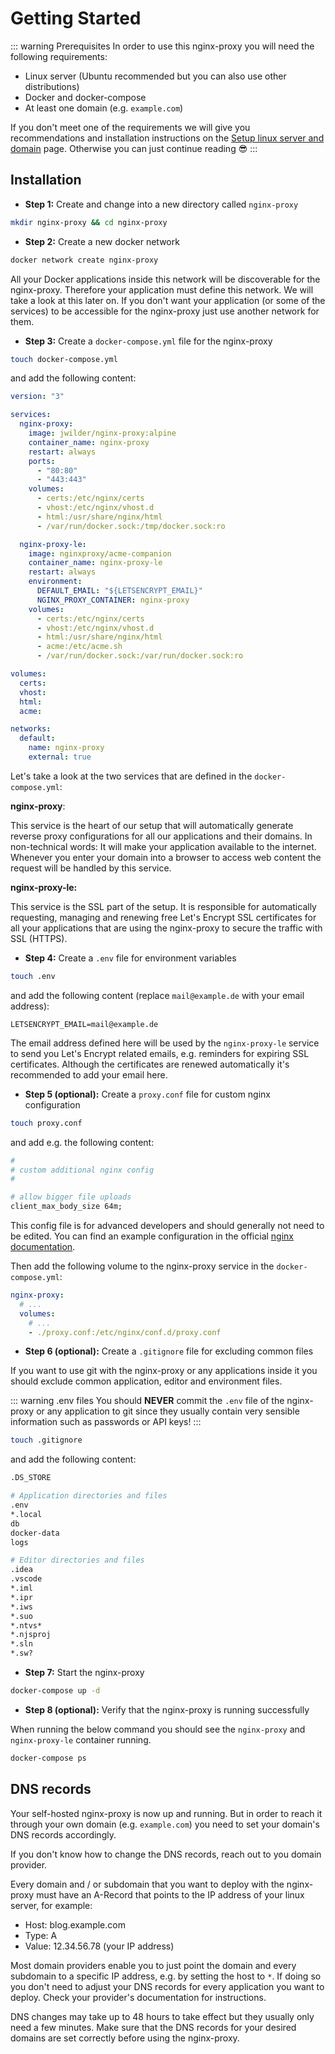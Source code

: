 # Getting Started

::: warning Prerequisites
In order to use this nginx-proxy you will need the following requirements:

- Linux server (Ubuntu recommended but you can also use other distributions)
- Docker and docker-compose
- At least one domain (e.g. `example.com`)

If you don't meet one of the requirements we will give you recommendations and installation instructions on the [Setup linux server and domain](/utilities/setup-server-and-domain) page. Otherwise you can just continue reading 😎
:::

## Installation

- **Step 1:** Create and change into a new directory called `nginx-proxy`

```bash
mkdir nginx-proxy && cd nginx-proxy
```

- **Step 2:** Create a new docker network

```bash
docker network create nginx-proxy
```

All your Docker applications inside this network will be discoverable for the nginx-proxy. Therefore your application must define this network. We will take a look at this later on. If you don't want your application (or some of the services) to be accessible for the nginx-proxy just use another network for them.

- **Step 3:** Create a `docker-compose.yml` file for the nginx-proxy

```bash
touch docker-compose.yml
```

and add the following content:

```yaml
version: "3"

services:
  nginx-proxy:
    image: jwilder/nginx-proxy:alpine
    container_name: nginx-proxy
    restart: always
    ports:
      - "80:80"
      - "443:443"
    volumes:
      - certs:/etc/nginx/certs
      - vhost:/etc/nginx/vhost.d
      - html:/usr/share/nginx/html
      - /var/run/docker.sock:/tmp/docker.sock:ro

  nginx-proxy-le:
    image: nginxproxy/acme-companion
    container_name: nginx-proxy-le
    restart: always
    environment:
      DEFAULT_EMAIL: "${LETSENCRYPT_EMAIL}"
      NGINX_PROXY_CONTAINER: nginx-proxy
    volumes:
      - certs:/etc/nginx/certs
      - vhost:/etc/nginx/vhost.d
      - html:/usr/share/nginx/html
      - acme:/etc/acme.sh
      - /var/run/docker.sock:/var/run/docker.sock:ro

volumes:
  certs:
  vhost:
  html:
  acme:

networks:
  default:
    name: nginx-proxy
    external: true
```

Let's take a look at the two services that are defined in the `docker-compose.yml`:

**nginx-proxy**:

This service is the heart of our setup that will automatically generate reverse proxy configurations for all our applications and their domains. In non-technical words: It will make your application available to the internet. Whenever you enter your domain into a browser to access web content the request will be handled by this service.

**nginx-proxy-le:**

This service is the SSL part of the setup. It is responsible for automatically requesting, managing and renewing free Let's Encrypt SSL certificates for all your applications that are using the nginx-proxy to secure the traffic with SSL (HTTPS).

- **Step 4:** Create a `.env` file for environment variables

```bash
touch .env
```

and add the following content (replace `mail@example.de` with your email address):

```
LETSENCRYPT_EMAIL=mail@example.de
```

The email address defined here will be used by the `nginx-proxy-le` service to send you Let's Encrypt related emails, e.g. reminders for expiring SSL certificates. Although the certificates are renewed automatically it's recommended to add your email here.

- **Step 5 (optional):** Create a `proxy.conf` file for custom nginx configuration

```bash
touch proxy.conf
```

and add e.g. the following content:

```apache
#
# custom additional nginx config
#

# allow bigger file uploads
client_max_body_size 64m;
```

This config file is for advanced developers and should generally not need to be edited. You can find an example configuration in the official [nginx documentation](https://www.nginx.com/resources/wiki/start/topics/examples/full/#proxy-conf).

Then add the following volume to the nginx-proxy service in the `docker-compose.yml`:

```yaml
nginx-proxy:
  # ...
  volumes:
    # ...
    - ./proxy.conf:/etc/nginx/conf.d/proxy.conf
```

- **Step 6 (optional):** Create a `.gitignore` file for excluding common files

If you want to use git with the nginx-proxy or any applications inside it you should exclude common application, editor and environment files.

::: warning .env files
You should **NEVER** commit the `.env` file of the nginx-proxy or any application to git since they usually contain very sensible information such as passwords or API keys!
:::

```bash
touch .gitignore
```

and add the following content:

```apache
.DS_STORE

# Application directories and files
.env
*.local
db
docker-data
logs

# Editor directories and files
.idea
.vscode
*.iml
*.ipr
*.iws
*.suo
*.ntvs*
*.njsproj
*.sln
*.sw?
```

- **Step 7:** Start the nginx-proxy

```bash
docker-compose up -d
```

- **Step 8 (optional):** Verify that the nginx-proxy is running successfully

When running the below command you should see the `nginx-proxy` and `nginx-proxy-le` container running.

```bash
docker-compose ps
```

## DNS records

Your self-hosted nginx-proxy is now up and running. But in order to reach it through your own domain (e.g. `example.com`) you need to set your domain's DNS records accordingly.

If you don't know how to change the DNS records, reach out to you domain provider.

Every domain and / or subdomain that you want to deploy with the nginx-proxy must have an A-Record that points to the IP address of your linux server, for example:

- Host: blog.example.com
- Type: A
- Value: 12.34.56.78 (your IP address)

Most domain providers enable you to just point the domain and every subdomain to a specific IP address, e.g. by setting the host to `*`. If doing so you don't need to adjust your DNS records for every application you want to deploy. Check your provider's documentation for instructions.

DNS changes may take up to 48 hours to take effect but they usually only need a few minutes. Make sure that the DNS records for your desired domains are set correctly before using the nginx-proxy.
